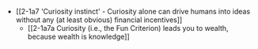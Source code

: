 - [[2-1a7 'Curiosity instinct' - Curiosity alone can drive humans into ideas without any (at least obvious) financial incentives]]
  - [[2-1a7a Curiosity (i.e., the Fun Criterion) leads you to wealth, because wealth is knowledge]]
